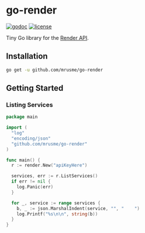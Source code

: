 go-render
=========
[![godoc](http://img.shields.io/badge/godoc-reference-blue.svg?style=flat)](https://pkg.go.dev/github.com/mrusme/go-render) [![license](http://img.shields.io/badge/license-GPLv3-red.svg?style=flat)](https://raw.githubusercontent.com/mrusme/go-render/master/LICENSE)


Tiny Go library for the 
[Render API](https://api-docs.render.com/reference/introduction).


## Installation

```sh
go get -u github.com/mrusme/go-render
```


## Getting Started


### Listing Services

```go
package main

import (
  "log"
  "encoding/json"
  "github.com/mrusme/go-render"
)

func main() {
  r := render.New("apiKeyHere")

  services, err := r.ListServices()
  if err != nil {
    log.Panic(err)
  }

  for _, service := range services {
    b, _ := json.MarshalIndent(service, "", "    ")
    log.Printf("%s\n\n", string(b))
  }
}
```


